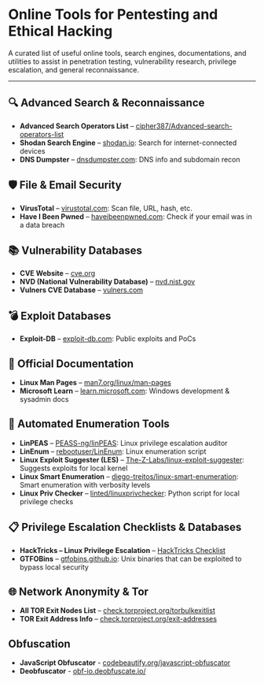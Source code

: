 # Online Tools for Pentesting and Ethical Hacking

A curated list of useful online tools, search engines, documentations, and utilities to assist in penetration testing, vulnerability research, privilege escalation, and general reconnaissance.

---

## 🔍 Advanced Search & Reconnaissance

* **Advanced Search Operators List** – [cipher387/Advanced-search-operators-list](https://github.com/cipher387/Advanced-search-operators-list)
* **Shodan Search Engine** – [shodan.io](https://www.shodan.io): Search for internet-connected devices
* **DNS Dumpster** – [dnsdumpster.com](https://dnsdumpster.com): DNS info and subdomain recon

## 🛡️ File & Email Security

* **VirusTotal** – [virustotal.com](https://www.virustotal.com): Scan file, URL, hash, etc.
* **Have I Been Pwned** – [haveibeenpwned.com](https://haveibeenpwned.com): Check if your email was in a data breach

## 📚 Vulnerability Databases

* **CVE Website** – [cve.org](https://www.cve.org)
* **NVD (National Vulnerability Database)** – [nvd.nist.gov](https://nvd.nist.gov)
* **Vulners CVE Database** – [vulners.com](https://vulners.com)

## 💣 Exploit Databases

* **Exploit-DB** – [exploit-db.com](https://www.exploit-db.com): Public exploits and PoCs

## 📖 Official Documentation

* **Linux Man Pages** – [man7.org/linux/man-pages](https://man7.org/linux/man-pages/)
* **Microsoft Learn** – [learn.microsoft.com](https://learn.microsoft.com): Windows development & sysadmin docs

## 🧰 Automated Enumeration Tools

* **LinPEAS** – [PEASS-ng/linPEAS](https://github.com/peass-ng/PEASS-ng/tree/master/linPEAS): Linux privilege escalation auditor
* **LinEnum** – [rebootuser/LinEnum](https://github.com/rebootuser/LinEnum): Linux enumeration script
* **Linux Exploit Suggester (LES)** – [The-Z-Labs/linux-exploit-suggester](https://github.com/The-Z-Labs/linux-exploit-suggester): Suggests exploits for local kernel
* **Linux Smart Enumeration** – [diego-treitos/linux-smart-enumeration](https://github.com/diego-treitos/linux-smart-enumeration): Smart enumeration with verbosity levels
* **Linux Priv Checker** – [linted/linuxprivchecker](https://github.com/linted/linuxprivchecker): Python script for local privilege checks

## 📋 Privilege Escalation Checklists & Databases

* **HackTricks – Linux Privilege Escalation** – [HackTricks Checklist](https://book.hacktricks.xyz/linux-hardening/privilege-escalation)
* **GTFOBins** – [gtfobins.github.io](https://gtfobins.github.io): Unix binaries that can be exploited to bypass local security

## 🌐 Network Anonymity & Tor

* **All TOR Exit Nodes List** – [check.torproject.org/torbulkexitlist](https://check.torproject.org/torbulkexitlist)
* **TOR Exit Address Info** – [check.torproject.org/exit-addresses](https://check.torproject.org/exit-addresses)

## Obfuscation

* **JavaScript Obfuscator** - [codebeautify.org/javascript-obfuscator](https://codebeautify.org/javascript-obfuscator)
* **Deobfuscator** - [obf-io.deobfuscate.io/](https://obf-io.deobfuscate.io/)
